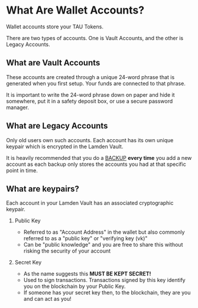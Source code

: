 
# What Are Wallet Accounts?


Wallet accounts store your TAU Tokens.

There are two types of accounts. One is Vault Accounts, and the other is Legacy Accounts.

## What are Vault Accounts

These accounts are created through a unique 24-word phrase that is generated when you first setup. Your funds are connected to that phrase.

It is important to write the 24-word phrase down on paper and hide it somewhere, put it in a safety deposit box, or use a secure password manager.

## What are Legacy Accounts

Only old users own such accounts. Each account has its own unique keypair which is encrypted in the Lamden Vault.

It is heavily recommended that you do a <u>[BACKUP](/docs/wallet/backup_overview)</u> **every time** you add a new account as each backup only stores the accounts you had at that specific point in time.

## What are keypairs?
Each account in your Lamden Vault has an associated cryptographic keypair.

1. Public Key 
    - Referred to as "Account Address" in the wallet but also commonly referred to as a "public key" or "verifying key (vk)"
    - Can be "public knowledge" and you are free to share this without risking the security of your account
    
2. Secret Key
    - As the name suggests this **MUST BE KEPT SECRET!**
    - Used to sign transactions. Transactions signed by this key identify you on the blockchain by your Public Key.
    - If someone has your secret key then, to the blockchain, they are you and can act as you!